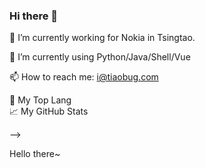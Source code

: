 ### Hi there 👋

<!--
**skeetwu/skeetwu** is a ✨ _special_ ✨ repository because its `README.md` (this file) appears on your GitHub profile.

Here are some ideas to get you started:

- 🔭 I’m currently working on ...
- 🌱 I’m currently learning ...
- 👯 I’m looking to collaborate on ...
- 🤔 I’m looking for help with ...
- 💬 Ask me about ...
- 📫 How to reach me: ...
- 😄 Pronouns: ...
- ⚡ Fun fact: ...

Hidden information.
-->
🔭 I’m currently working for Nokia in Tsingtao.

🌱 I’m currently using Python/Java/Shell/Vue

📫 How to reach me: i@tiaobug.com







<summary>🔭 My Top Lang</summary>


<summary>📈 My GitHub Stats</summary>

-->

Hello there~




